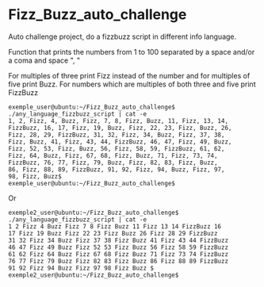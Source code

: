 # Fizz_Buzz_auto_challenge

Auto challenge project, do a fizzbuzz script in different info language.

Function that prints the numbers from 1 to 100 separated by a space and/or a coma and space ", "

For multiples of three print Fizz instead of the number and for multiples of five print Buzz.
For numbers which are multiples of both three and five print FizzBuzz

```
exemple_user@ubuntu:~/Fizz_Buzz_auto_challenge$ ./any_language_fizzbuzz_script | cat -e
1, 2, Fizz, 4, Buzz, Fizz, 7, 8, Fizz, Buzz, 11, Fizz, 13, 14,
FizzBuzz, 16, 17, Fizz, 19, Buzz, Fizz, 22, 23, Fizz, Buzz, 26,
Fizz, 28, 29, FizzBuzz, 31, 32, Fizz, 34, Buzz, Fizz, 37, 38,
Fizz, Buzz, 41, Fizz, 43, 44, FizzBuzz, 46, 47, Fizz, 49, Buzz,
Fizz, 52, 53, Fizz, Buzz, 56, Fizz, 58, 59, FizzBuzz, 61, 62,
Fizz, 64, Buzz, Fizz, 67, 68, Fizz, Buzz, 71, Fizz, 73, 74,
FizzBuzz, 76, 77, Fizz, 79, Buzz, Fizz, 82, 83, Fizz, Buzz,
86, Fizz, 88, 89, FizzBuzz, 91, 92, Fizz, 94, Buzz, Fizz, 97,
98, Fizz, Buzz$
exemple_user@ubuntu:~/Fizz_Buzz_auto_challenge$
```
Or

```
exemple2_user@ubuntu:~/Fizz_Buzz_auto_challenge$ ./any_language_fizzbuzz_script | cat -e
1 2 Fizz 4 Buzz Fizz 7 8 Fizz Buzz 11 Fizz 13 14 FizzBuzz 16
17 Fizz 19 Buzz Fizz 22 23 Fizz Buzz 26 Fizz 28 29 FizzBuzz
31 32 Fizz 34 Buzz Fizz 37 38 Fizz Buzz 41 Fizz 43 44 FizzBuzz
46 47 Fizz 49 Buzz Fizz 52 53 Fizz Buzz 56 Fizz 58 59 FizzBuzz
61 62 Fizz 64 Buzz Fizz 67 68 Fizz Buzz 71 Fizz 73 74 FizzBuzz
76 77 Fizz 79 Buzz Fizz 82 83 Fizz Buzz 86 Fizz 88 89 FizzBuzz
91 92 Fizz 94 Buzz Fizz 97 98 Fizz Buzz $
exemple2_user@ubuntu:~/Fizz_Buzz_auto_challenge$
```
